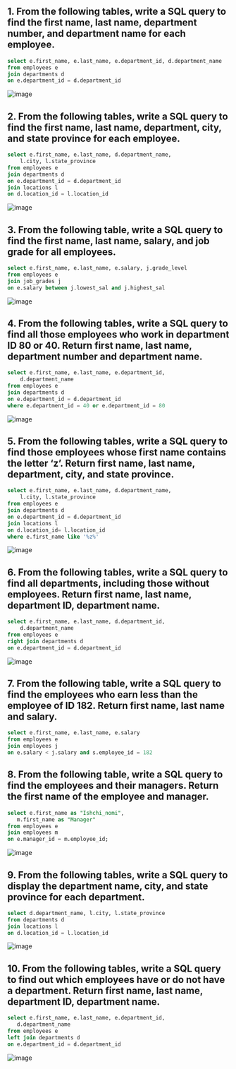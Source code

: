## 1. From the following tables, write a SQL query to find the first name, last name, department number, and department name for each employee.
```sql
select e.first_name, e.last_name, e.department_id, d.department_name
from employees e
join departments d
on e.department_id = d.department_id
```
![image](https://user-images.githubusercontent.com/122611882/221796099-f52dd098-6774-4253-b4ca-31d492a099b8.png)

## 2. From the following tables, write a SQL query to find the first name, last name, department, city, and state province for each employee.

```sql
select e.first_name, e.last_name, d.department_name, 
    l.city, l.state_province
from employees e
join departments d
on e.department_id = d.department_id
join locations l
on d.location_id = l.location_id
```

![image](https://user-images.githubusercontent.com/122611882/221805418-1434047b-42c6-4883-a20b-739490c18573.png)

## 3. From the following table, write a SQL query to find the first name, last name, salary, and job grade for all employees.

```sql
select e.first_name, e.last_name, e.salary, j.grade_level
from employees e
join job_grades j
on e.salary between j.lowest_sal and j.highest_sal
```
![image](https://user-images.githubusercontent.com/122611882/221809485-762e8a18-188a-4a84-970d-1ab1304a9110.png)

## 4. From the following tables, write a SQL query to find all those employees who work in department ID 80 or 40. Return first name, last name, department number and department name.

```sql
select e.first_name, e.last_name, e.department_id, 
    d.department_name
from employees e
join departments d
on e.department_id = d.department_id
where e.department_id = 40 or e.department_id = 80
```
![image](https://user-images.githubusercontent.com/122611882/221818523-2444bf8d-bf56-48e8-bc38-b735882ae9fd.png)

## 5. From the following tables, write a SQL query to find those employees whose first name contains the letter ‘z’. Return first name, last name, department, city, and state province.

```sql
select e.first_name, e.last_name, d.department_name, 
    l.city, l.state_province
from employees e
join departments d
on e.department_id = d.department_id
join locations l
on d.location_id= l.location_id
where e.first_name like '%z%'
```
![image](https://user-images.githubusercontent.com/122611882/221823890-7dc47e21-a0bd-4ab9-bc69-d0ef6ff627d6.png)

## 6. From the following tables, write a SQL query to find all departments, including those without employees. Return first name, last name, department ID, department name.

```sql
select e.first_name, e.last_name, d.department_id, 
    d.department_name
from employees e
right join departments d
on e.department_id = d.department_id
```
![image](https://user-images.githubusercontent.com/122611882/221826279-582be583-bdeb-4424-91cc-009a4520b86d.png)


## 7. From the following table, write a SQL query to find the employees who earn less than the employee of ID 182. Return first name, last name and salary.
```sql
select e.first_name, e.last_name, e.salary
from employees e
join employees j
on e.salary < j.salary and s.employee_id = 182
```

## 8. From the following table, write a SQL query to find the employees and their managers. Return the first name of the employee and manager.
```sql
select e.first_name as "Ishchi_nomi",
   m.first_name as "Manager"
from employees e
join employees m
on e.manager_id = m.employee_id;
```
![image](https://user-images.githubusercontent.com/122611882/222030962-55f27d63-12b9-4b76-b384-a36c414817c4.png)

## 9. From the following tables, write a SQL query to display the department name, city, and state province for each department.

```sql
select d.department_name, l.city, l.state_province
from departments d
join locations l
on d.location_id = l.location_id
```
![image](https://user-images.githubusercontent.com/122611882/222031731-fad54089-e01d-4d6f-a8eb-ff456ece4517.png)

## 10. From the following tables, write a SQL query to find out which employees have or do not have a department. Return first name, last name, department ID, department name.

```sql
select e.first_name, e.last_name, e.department_id,
   d.department_name
from employees e
left join departments d
on e.department_id = d.department_id
```
![image](https://user-images.githubusercontent.com/122611882/222033340-e8581fa5-d37e-4016-85dd-0050eb2b0c6c.png)

